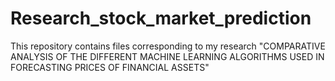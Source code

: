 # Research_stock_market_prediction
This repository contains files corresponding to my research "COMPARATIVE ANALYSIS OF THE DIFFERENT MACHINE LEARNING ALGORITHMS USED IN FORECASTING PRICES OF FINANCIAL ASSETS"
